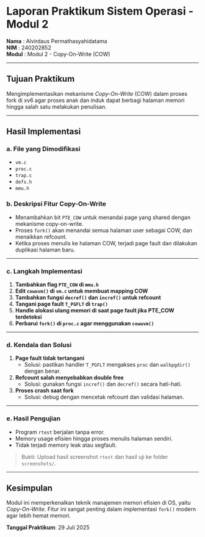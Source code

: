 # Laporan Praktikum Sistem Operasi - Modul 2

**Nama**  : Alvirdaus Permathasyahidatama  
**NIM**   : 240202852  
**Modul** : Modul 2 - Copy-On-Write (COW)

---

## Tujuan Praktikum
Mengimplementasikan mekanisme *Copy-On-Write* (COW) dalam proses fork di xv6 agar proses anak dan induk dapat berbagi halaman memori hingga salah satu melakukan penulisan.

---

## Hasil Implementasi

### a. File yang Dimodifikasi
- `vm.c`
- `proc.c`
- `trap.c`
- `defs.h`
- `mmu.h`

### b. Deskripsi Fitur Copy-On-Write
- Menambahkan bit `PTE_COW` untuk menandai page yang shared dengan mekanisme copy-on-write.
- Proses `fork()` akan menandai semua halaman user sebagai COW, dan menaikkan refcount.
- Ketika proses menulis ke halaman COW, terjadi page fault dan dilakukan duplikasi halaman baru.

---

### c. Langkah Implementasi
1. **Tambahkan flag `PTE_COW` di `mmu.h`**
2. **Edit `cowuvm()` di `vm.c` untuk membuat mapping COW**
3. **Tambahkan fungsi `decref()` dan `incref()` untuk refcount**
4. **Tangani page fault `T_PGFLT` di `trap()`**
5. **Handle alokasi ulang memori di saat page fault jika PTE_COW terdeteksi**
6. **Perbarui `fork()` di `proc.c` agar menggunakan `cowuvm()`**

---

### d. Kendala dan Solusi
1. **Page fault tidak tertangani**
   - Solusi: pastikan handler `T_PGFLT` mengakses `proc` dan `walkpgdir()` dengan benar.
2. **Refcount salah menyebabkan double free**
   - Solusi: gunakan fungsi `incref()` dan `decref()` secara hati-hati.
3. **Proses crash saat fork**
   - Solusi: debug dengan mencetak refcount dan validasi halaman.

---

### e. Hasil Pengujian

- Program `rtest` berjalan tanpa error.
- Memory usage efisien hingga proses menulis halaman sendiri.
- Tidak terjadi memory leak atau segfault.

> Bukti: Upload hasil screenshot `rtest` dan hasil uji ke folder `screenshots/`.

---

## Kesimpulan

Modul ini memperkenalkan teknik manajemen memori efisien di OS, yaitu *Copy-On-Write*. Fitur ini sangat penting dalam implementasi `fork()` modern agar lebih hemat memori.

**Tanggal Praktikum**: 29 Juli 2025
